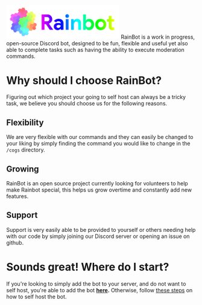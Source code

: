 <img src="/img/wordmark.png" alt="RainBot Logo" width="300"/>
RainBot is a work in progress, open-source Discord bot, designed to be fun, flexible and useful yet also able to complete tasks such as having the ability to execute moderation  commands.

# Why should I choose RainBot?
Figuring out which project your going to self host can always be a tricky task, we believe you should choose us for the following reasons.
## Flexibility
We are very flexible with our commands and they can easily be changed to your liking by simply finding the command you would like to change in the `/cogs` directory.
## Growing
RainBot is an open source project currently looking for volunteers to help make Rainbot special, this helps us grow overtime and constantly add new features.
## Support
Support is very easily able to be provided to yourself or others needing help with our code by simply joining our Discord server or opening an issue on github.

# Sounds great! Where do I start?
If you're looking to simply add the bot to your server, and do not want to self host, you're able to add the bot **[here](https://discord.com/api/oauth2/authorize?client_id=530899015898759199&permissions=8&scope=bot).** Otherwise, follow [these steps](/github_stuff/tutorial.md) on how to self host the bot.
